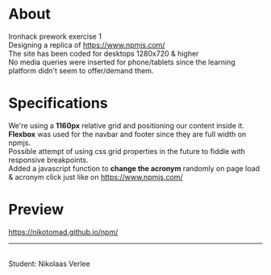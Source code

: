# About
Ironhack prework exercise 1<br> 
Designing a replica of https://www.npmjs.com/ <br>
The site has been coded for desktops 1280x720 & higher <br>
No media queries were inserted for phone/tablets since the learning platform didn't seem to offer/demand them.

# Specifications
We're using a <b>1160px</b> relative grid and positioning our content inside it. <br>
<b>Flexbox</b> was used for the navbar and footer since they are full width on npmjs. <br>
Possible attempt of using css grid properties in the future to fiddle with responsive breakpoints. <br>
Added a javascript function to <b>change the acronym</b> randomly on page load & acronym click just like on https://www.npmjs.com/

# Preview
https://nikotomad.github.io/npm/ <br>
<hr>
<br>
Student: Nikolaas Verlee
